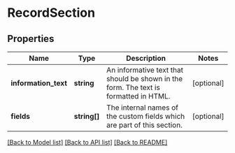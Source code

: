 # RecordSection

## Properties
Name | Type | Description | Notes
------------ | ------------- | ------------- | -------------
**information_text** | **string** | An informative text that should be shown in the form. The text is formatted in HTML. | [optional] 
**fields** | **string[]** | The internal names of the custom fields which are part of this section. | [optional] 

[[Back to Model list]](../../README.md#documentation-for-models) [[Back to API list]](../../README.md#documentation-for-api-endpoints) [[Back to README]](../../README.md)

